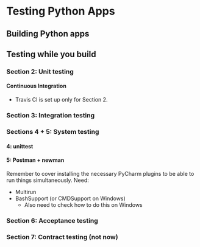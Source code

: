 # Testing Python Apps

## Building Python apps

## Testing while you build

### Section 2: Unit testing

#### Continuous Integration

- Travis CI is set up only for Section 2.

### Section 3: Integration testing

### Sections 4 + 5: System testing

#### 4: unittest

#### 5: Postman + newman

Remember to cover installing the necessary PyCharm plugins to be able to run things
simultaneously. Need:


- Multirun
- BashSupport (or CMDSupport on Windows)
    - Also need to check how to do this on Windows

### Section 6: Acceptance testing

### Section 7: Contract testing (not now)